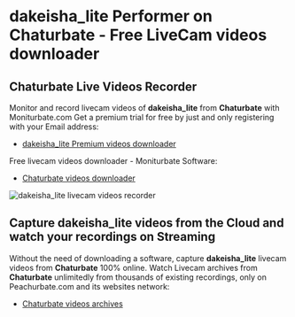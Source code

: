 # dakeisha_lite Performer on Chaturbate - Free LiveCam videos downloader

## Chaturbate Live Videos Recorder

Monitor and record livecam videos of **dakeisha_lite** from **Chaturbate** with Moniturbate.com
Get a premium trial for free by just and only registering with your Email address:
* [dakeisha_lite Premium videos downloader](https://moniturbate.com/request-demo-licence-key.html)

Free livecam videos downloader - Moniturbate Software:
* [Chaturbate videos downloader](https://moniturbate.com/moniturbate-download-software.html)

![dakeisha_lite livecam videos recorder](https://peachurnet.com/templates/moniturbate-software.png)


## Capture dakeisha_lite videos from the Cloud and watch your recordings on Streaming

Without the need of downloading a software, capture **dakeisha_lite** livecam videos from **Chaturbate** 100% online.
Watch Livecam archives from **Chaturbate** unlimitedly from thousands of existing recordings, only on Peachurbate.com and its websites network:
* [Chaturbate videos archives](https://peachurnet.com/)